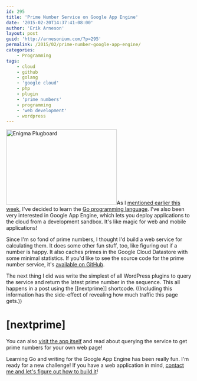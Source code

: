 ```yaml
---
id: 295
title: 'Prime Number Service on Google App Engine'
date: '2015-02-20T14:37:41-08:00'
author: 'Erik Arneson'
layout: post
guid: 'http://arnesonium.com/?p=295'
permalink: /2015/02/prime-number-google-app-engine/
categories:
    - Programming
tags:
    - cloud
    - github
    - golang
    - 'google cloud'
    - php
    - plugin
    - 'prime numbers'
    - programming
    - 'web development'
    - wordpress
---
```


<img src="http://arnesonium.com/wp-content/uploads/2014/12/640px-Enigma-plugboard-300x204.jpg" alt="Enigma Plugboard" width="300" height="204" class="alignright size-medium wp-image-122" />As I <a href="http://arnesonium.com/2015/02/random-link-rodeo/" title="Random Link Rodeo">mentioned earlier this week</a>, I've decided to learn the <a href="http://golang.org/" target="_blank">Go programming language</a>. I've also been very interested in Google App Engine, which lets you deploy applications to the cloud from a development sandbox. It's like magic for web and mobile applications!

Since I'm so fond of prime numbers, I thought I'd build a web service for calculating them. It does some other fun stuff, too, like figuring out if a number is happy. It also caches primes in the Google Cloud Datastore with some minimal statistics. If you'd like to see the source code for the prime number service, it's <a href="https://github.com/pymander/prime-json-service" target="_blank">available on GitHub</a>.
<!--more-->

The next thing I did was write the simplest of all WordPress plugins to query the service and return the latest prime number in the sequence. This all happens in a post using the [[nextprime]] shortcode. ((Including this information has the side-effect of revealing how much traffic this page gets.))

<h1>[nextprime]</h1>

You can also <a href="http://sigma-crow-364.appspot.com/" title="Prime Number Web App" target="_blank">visit the app itself</a> and read about querying the service to get prime numbers for your own web page!

Learning Go and writing for the Google App Engine has been really fun. I'm ready for a new challenge! If you have a web application in mind, <a href="http://arnesonium.com/contact/" title="Contact">contact me and let's figure out how to build it</a>!
